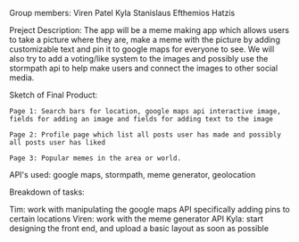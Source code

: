 Group members:
Viren Patel
Kyla Stanislaus
Efthemios Hatzis

Preject Description:
The app will be a meme making app which allows users to take a picture where they are, make a meme with the picture by adding customizable text and pin it to google maps for everyone to see. We will also try to add a voting/like system to the images and possibly use the stormpath api to help make users and connect the images to other social media.

Sketch of Final Product:

	Page 1: Search bars for location, google maps api interactive image, fields for adding an image and fields for adding text to the image
	
	Page 2: Profile page which list all posts user has made and possibly all posts user has liked

	Page 3: Popular memes in the area or world.

API's used:
google maps, stormpath, meme generator, geolocation

Breakdown of tasks:

Tim: work with manipulating the google maps API specifically adding pins to certain locations
Viren: work with the meme generator API
Kyla: start designing the front end, and upload a basic layout as soon as possible